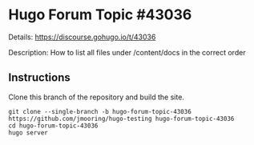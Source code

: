 # Hugo Forum Topic #43036

Details: <https://discourse.gohugo.io/t/43036>

Description: How to list all files under /content/docs in the correct order

## Instructions

Clone this branch of the repository and build the site.

```text
git clone --single-branch -b hugo-forum-topic-43036 https://github.com/jmooring/hugo-testing hugo-forum-topic-43036
cd hugo-forum-topic-43036
hugo server
```
